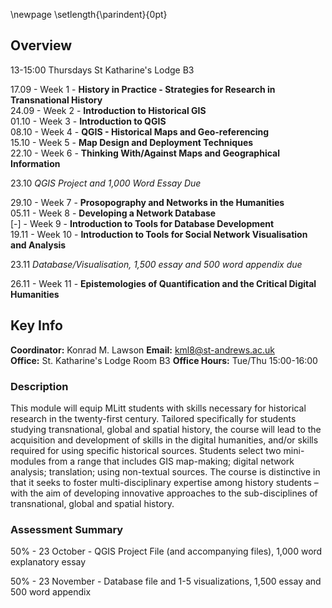 \newpage
\setlength{\parindent}{0pt}

## Overview

13-15:00 Thursdays St Katharine's Lodge B3

17.09 - Week 1 - **History in Practice - Strategies for Research in Transnational History**   
24.09 - Week 2 - **Introduction to Historical GIS**  
01.10 - Week 3 - **Introduction to QGIS**  
08.10 - Week 4 - **QGIS - Historical Maps and Geo-referencing**   
15.10 - Week 5 - **Map Design and Deployment Techniques**  
22.10 - Week 6 - **Thinking With/Against Maps and Geographical Information**   

23.10 *QGIS Project and 1,000 Word Essay Due*

29.10 - Week 7 - **Prosopography and Networks in the Humanities**  
05.11 - Week 8 - **Developing a Network Database**  
[-] - Week 9 - **Introduction to Tools for Database Development**   
19.11 - Week 10 - **Introduction to Tools for Social Network Visualisation and Analysis**   

23.11 *Database/Visualisation, 1,500 essay and 500 word appendix due*   

26.11 - Week 11 - **Epistemologies of Quantification and the Critical Digital Humanities**  

## Key Info

**Coordinator:** Konrad M. Lawson **Email:** kml8@st-andrews.ac.uk  
**Office:** St. Katharine's Lodge Room B3  **Office Hours:** Tue/Thu 15:00-16:00 

### Description	

This module will equip MLitt students with skills necessary for historical research in the twenty-first century. Tailored specifically for students studying transnational, global and spatial history, the course will lead to the acquisition and development of skills in the digital humanities, and/or skills required for using specific historical sources. Students select two mini-modules from a range that includes GIS map-making; digital network analysis; translation; using non-textual sources. The course is distinctive in that it seeks to foster multi-disciplinary expertise among history students – with the aim of developing innovative approaches to the sub-disciplines of transnational, global and spatial history.

### Assessment Summary

50% - 23 October - QGIS Project File (and accompanying files), 1,000 word explanatory essay

50% - 23 November - Database file and 1-5 visualizations, 1,500 essay and 500 word appendix


